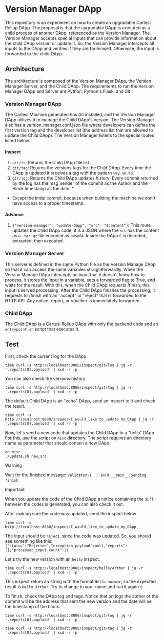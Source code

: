 # Version Manager DApp

This repository is an experiment on how to create an upgradable Cartesi Rollup DApp. The proposal is that the upgradable DApp is executed as a child process of another DApp, referenced as the Version Manager. The Version Manager accepts special inputs that can provide information about the child DApp version or update it. So, the Version Manager intercepts all inputs to the DApp and verifies if they are for himself. Otherwise, the input is forwarded to the child DApp.

## Architecture
The architecture is composed of the Version Manager DApp, the Version Manager Server, and the Child DApp. The requirements to run the Version Manager DApp and Server are Python, Python's Flask, and Git.

### Version Manager DApp
The Cartesi Machine generated has Git installed, and the Version Manager DApp utilizes it to manage the Child DApp's version. The Version Manager also has a version_manager.conf.json file where developers can define the first version tag and the developer list (the address list that are allowed to update the Child DApp). The Version Manager listens to the special routes listed below.

#### Inspect

1) `git/ls`: Returns the Child DApp file list.
2) `git/tag`: Returns the versions tags for the Child DApp. Every time the DApp is updated it receives a tag with the pattern `v%y.%m.%d`.
3) `git/log`: Returns the Child DApp updates history. Every commit returned by the log has the msg_sender of the commit as the Author and the Block timestamp as the date. *

* Except the initial commit, because when building the machine we don't have access to a proper timestamp.

#### Advance

1) `{"version-manager": "update-dapp", "src": "$content"}`: This route updates the Child DApp code, it is a JSON where the `src` has the content as a `.tar.gz` file encoded as `base64`. Inside the DApp it is decoded, extracted, then executed.

### Version Manager Server
This server is defined in the same Python file as the Version Manage DApp so that it can access the same variables straightforwardly. When the Version Manage DApp intercepts an input that it doesn't know how to process, it stores the input in a variable, sets a forwarded flag to True, and waits for the result. With this, when the Child DApp requests /finish, this input is served processing. After the Child DApp finishes the processing, it requests to /finish with an "accept" or "reject" that is forwarded to the HTTP API. Any notice, report, or voucher is immediately forwarded.

### Child DApp
The Child DApp is a Cartesi Rollup DApp with only the backend code and an `entrypoint.sh` script that executes it.

## Test

First, check the current log for the DApp

```shell
time curl -s http://localhost:8080/inspect/git/log | jq -r '.reports[0].payload' | xxd -r -p
```

You can also check the versions history
```shell
time curl -s http://localhost:8080/inspect/git/tag | jq -r '.reports[0].payload' | xxd -r -p
```

The default Child DApp is an "echo" DApp, send an inspect to it and check the result.
```shell
time curl -s http://localhost:8080/inspect/I_would_like_to_update_my_DApp | jq -r '.reports[0].payload' | xxd -r -p
```

Now, let's send a new code that updates the Child DApp to a "hello" DApp. For this, use the script on `misc` directory. The script requires an directory name as parameter that should contain a new DApp.
```shell
cd misc
./update.sh new_src
```

> [!WARNING]
> Wait for the finished message: `validator-1  | INFO:__main__:Sending finish`.

> [!IMPORTANT]
> When you update the code of the Child DApp a notice containing the `diff` between the codes is generated, you can also check it out.

After making sure the code was updated, send the inspect below

```shell
time curl -s http://localhost:8080/inspect/I_would_like_to_update_my_DApp
```

The input should be `reject`, since the code was updated. So, you should see something like this: `{"status":"Rejected","exception_payload":null,"reports":[],"processed_input_count":1}`


Let's try the new version with an `hello` inspect.

```shell
time curl -s http://localhost:8080/inspect/hello/Arthur | jq -r '.reports[0].payload' | xxd -r -p
```

This inspect return an string with the format `Hello <name>`, so the expected result is `Hello Arthur`. Try to change to your name and run it again :)


To finish, check the DApp log and tags. Notice that on logs the author of the commit will be the address that sent the new version and the date will be the timestamp of the block.

```shell
time curl -s http://localhost:8080/inspect/git/log | jq -r '.reports[0].payload' | xxd -r -p
```

```shell
time curl -s http://localhost:8080/inspect/git/tag | jq -r '.reports[0].payload' | xxd -r -p
```